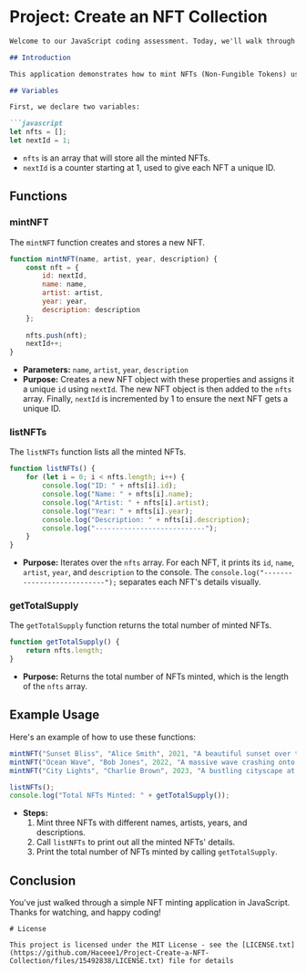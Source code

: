 # Project: Create an NFT Collection
```markdown
Welcome to our JavaScript coding assessment. Today, we'll walk through a simple NFT minting application.

## Introduction

This application demonstrates how to mint NFTs (Non-Fungible Tokens) using JavaScript. It includes functions for minting NFTs, listing all minted NFTs, and getting the total supply of minted NFTs.

## Variables

First, we declare two variables:

```javascript
let nfts = [];
let nextId = 1;
```

- `nfts` is an array that will store all the minted NFTs.
- `nextId` is a counter starting at 1, used to give each NFT a unique ID.

## Functions

### mintNFT

The `mintNFT` function creates and stores a new NFT.

```javascript
function mintNFT(name, artist, year, description) {
    const nft = {
        id: nextId,
        name: name,
        artist: artist,
        year: year,
        description: description
    };
    
    nfts.push(nft);
    nextId++;
}
```

- **Parameters:** `name`, `artist`, `year`, `description`
- **Purpose:** Creates a new NFT object with these properties and assigns it a unique `id` using `nextId`. The new NFT object is then added to the `nfts` array. Finally, `nextId` is incremented by 1 to ensure the next NFT gets a unique ID.

### listNFTs

The `listNFTs` function lists all the minted NFTs.

```javascript
function listNFTs() {
    for (let i = 0; i < nfts.length; i++) {
        console.log("ID: " + nfts[i].id);
        console.log("Name: " + nfts[i].name);
        console.log("Artist: " + nfts[i].artist);
        console.log("Year: " + nfts[i].year);
        console.log("Description: " + nfts[i].description);
        console.log("---------------------------");
    }
}
```

- **Purpose:** Iterates over the `nfts` array. For each NFT, it prints its `id`, `name`, `artist`, `year`, and `description` to the console. The `console.log("---------------------------");` separates each NFT's details visually.

### getTotalSupply

The `getTotalSupply` function returns the total number of minted NFTs.

```javascript
function getTotalSupply() {
    return nfts.length;
}
```

- **Purpose:** Returns the total number of NFTs minted, which is the length of the `nfts` array.

## Example Usage

Here's an example of how to use these functions:

```javascript
mintNFT("Sunset Bliss", "Alice Smith", 2021, "A beautiful sunset over the mountains.");
mintNFT("Ocean Wave", "Bob Jones", 2022, "A massive wave crashing onto the shore.");
mintNFT("City Lights", "Charlie Brown", 2023, "A bustling cityscape at night.");

listNFTs();
console.log("Total NFTs Minted: " + getTotalSupply());
```

- **Steps:**
  1. Mint three NFTs with different names, artists, years, and descriptions.
  2. Call `listNFTs` to print out all the minted NFTs' details.
  3. Print the total number of NFTs minted by calling `getTotalSupply`.

## Conclusion

You've just walked through a simple NFT minting application in JavaScript. Thanks for watching, and happy coding!    
```
# License

This project is licensed under the MIT License - see the [LICENSE.txt](https://github.com/Haceee1/Project-Create-a-NFT-Collection/files/15492838/LICENSE.txt) file for details    
